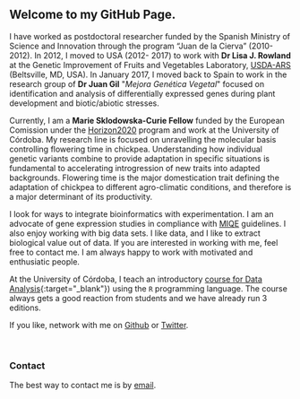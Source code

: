 ## Welcome to my GitHub Page.

I have worked as postdoctoral researcher funded by the Spanish Ministry of Science and Innovation through 
the program “Juan de la Cierva” (2010-2012). In 2012, I moved to USA (2012- 2017) to work with **Dr Lisa J. Rowland** at the Genetic Improvement of Fruits and Vegetables Laboratory, [USDA-ARS](https://www.ars.usda.gov/northeast-area/beltsville-md/beltsville-agricultural-research-center/genetic-improvement-for-fruits-vegetables-laboratory/people/lisa-rowland/) (Beltsville, MD, USA). In January 2017, I moved back to Spain to work in the research group of **Dr Juan Gil** "*Mejora Genética Vegetal*" focused on identification and analysis of differentially expressed genes during plant development and biotic/abiotic stresses.   
  
Currently, I am a **Marie Sklodowska-Curie Fellow** funded by the European Comission under the [Horizon2020](https://cordis.europa.eu/project/rcn/221706/factsheet/en) program and work at the University of Córdoba. My research line is focused on unravelling the molecular basis controlling flowering time in chickpea. Understanding how individual genetic variants combine to provide adaptation in specific situations is fundamental to accelerating introgression of new traits into adapted backgrounds. Flowering time is the major domestication trait defining the adaptation of chickpea to different agro-climatic conditions, and therefore is a major determinant of its productivity.  
  
I look for ways to integrate bioinformatics with experimentation. I am an advocate of gene expression studies in compliance with [MIQE](http://clinchem.aaccjnls.org/content/55/4/611) guidelines. I also enjoy working with big data sets. I like data, and I like to extract biological value out of data. If you are interested in working with me, feel free to contact me. I am always happy to work with motivated and enthusiatic people.  

At the University of Córdoba, I teach an introductory [course for Data Analysis](https://jdieramon.github.io/CursoAnalisisDatos/){:target="_blank"}) using the `R` programming language. The course always gets a good reaction from students and we have already run 3 editions. 
  
If you like, network with me on [Github](https://github.com/jdieramon) or [Twitter](https://twitter.com/jdieramon).    

<br>
  


### Contact
The best way to contact me is by [email](mailto:jose.die@uco.es).
